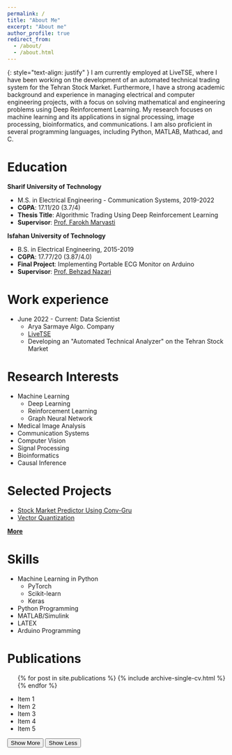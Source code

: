 ```yaml
---
permalink: /
title: "About Me"
excerpt: "About me"
author_profile: true
redirect_from: 
  - /about/
  - /about.html
---
```

{: style="text-align: justify" }
I am currently employed at LiveTSE, where I have been working on the development of an automated technical trading system for the Tehran Stock Market. Furthermore, I have a strong academic background and experience in managing electrical and computer engineering projects, with a focus on solving mathematical and engineering problems using Deep Reinforcement Learning. My research focuses on machine learning and its applications in signal processing, image processing, bioinformatics, and communications. I am also proficient in several programming languages, including Python, MATLAB, Mathcad, and C.

Education
======
**Sharif University of Technology**
* M.S. in Electrical Engineering - Communication Systems, 2019-2022
* **CGPA**: 17.11/20 (3.7/4)
* **Thesis Title**: Algorithmic Trading Using Deep Reinforcement Learning
* **Supervisor**: [Prof. Farokh Marvasti](https://scholar.google.com/citations?user=QqZjvMoAAAAJ&hl=en)

**Isfahan University of Technology**
* B.S. in Electrical Engineering, 2015-2019
* **CGPA**: 17.77/20 (3.87/4.0)
* **Final Project**: Implementing Portable ECG Monitor on Arduino
* **Supervisor**: [Prof. Behzad Nazari](https://scholar.google.com/citations?user=OQVDaXMAAAAJ&hl=en)

Work experience
======
* June 2022 - Current: Data Scientist
  * Arya Sarmaye Algo. Company
  * [LiveTSE](https://livetse.ir/)
  * Developing an "Automated Technical Analyzer" on the Tehran Stock Market
 
Research Interests
======
* Machine Learning
  * Deep Learning
  * Reinforcement Learning
  * Graph Neural Network
* Medical Image Analysis
* Communication Systems
* Computer Vision
* Signal Processing
* Bioinformatics
* Causal Inference

Selected Projects
======
* [Stock Market Predictor Using Conv-Gru](https://nasehmajidi.github.io//portfolio/Stock%20Market%20Predictor/)
* [Vector Quantization](https://nasehmajidi.github.io//portfolio/Vector%20Quantization/)

  
[**More**](/portfolio/)
  
Skills
======
* Machine Learning in Python
  * PyTorch
  * Scikit-learn
  * Keras
* Python Programming
* MATLAB/Simulink
* LATEX
* Arduino Programming


Publications
======
  <ul>{% for post in site.publications %}
    {% include archive-single-cv.html %}
  {% endfor %}</ul>

<ul id="my-list">
  <li>Item 1</li>
  <li>Item 2</li>
  <li class="hidden">Item 3</li>
  <li class="hidden">Item 4</li>
  <li class="hidden">Item 5</li>
</ul>
<div class="button-container">
  <button id="more-button">Show More</button>
  <button id="less-button">Show Less</button>
</div>

<script>
  const moreButton = document.getElementById('more-button');
  const lessButton = document.getElementById('less-button');
  const hiddenItems = document.querySelectorAll('.hidden');

  moreButton.addEventListener('click', () => {
    hiddenItems.forEach(item => {
      item.classList.remove('hidden');
    });
    moreButton.style.display = 'none';
    lessButton.style.display = 'block';
  });

  lessButton.addEventListener('click', () => {
    for (let i = 2; i < hiddenItems.length; i++) {
      hiddenItems[i].classList.add('hidden');
    }
    moreButton.style.display = 'block';
    lessButton.style.display = 'none';
  });
</script>
